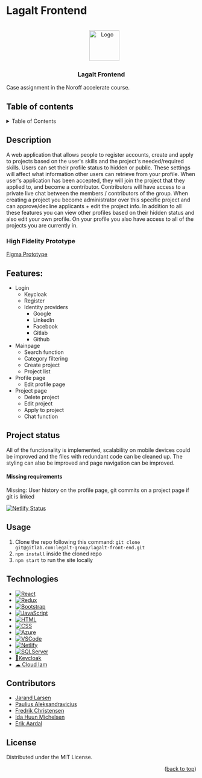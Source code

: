 <a name="readme-top"></a>

# Lagalt Frontend

<!-- PROJECT LOGO -->

<br />
<div align="center">
    <img src="https://gitlab.com/legalt-group/lagalt-front-end/uploads/81662aed7406d8bbdb88f1b6450d3ba5/lagalt-logo.png" alt="Logo" width="80" height="80">

<h3 align="center">Lagalt Frontend</h3>
</div>

Case assignment in the Noroff accelerate course.

<!-- TABLE OF CONTENTS -->
## Table of contents
<details>
  <summary>Table of Contents</summary>
  <ol>
    <li>Description</li>
    <li>Features</li>
    <li>
        Project status
          <ul> <li>Missing requirements </li> </ul>
    </li>
    <li>Usage</li>
    <li>Technologies</li>
    <li>Contributors</li>
    <li>License</li>
  </ol>
</details>

## Description
A web application that allows people to register accounts, create and apply to projects based on the user's skills and the project's needed/required skills. Users can set their profile status to hidden or public. These settings will affect what information other users can retrieve from your profile. When user's application has been accepted, they will join the project that they applied to, and become a contributor. Contributors will have access to a private live chat between the members / contributors of the group. When creating a project you become administrator over this specific project and can approve/decline applicants + edit the project info. In addition to all these features you can view other profiles based on their hidden status and also edit your own profile. On your profile you also have access to all of the projects you are currently in.

### High Fidelity Prototype
<a href="https://www.figma.com/file/iVq5ac7PciftmmKwUl8nF1/lagalt.no?node-id=0%3A1&t=xxAZpbAN8fbXaC22-1"> Figma Prototype</a>

## Features: 
* Login
  * Keycloak
  * Register
  * Identity providers
    * Google
    * LinkedIn
    * Facebook
    * Gitlab
    * Github
* Mainpage
  * Search function
  * Category filtering
  * Create project
  * Project list
* Profile page
  * Edit profile page
* Project page
  * Delete project
  * Edit project
  * Apply to project
  * Chat function

## Project status
All of the functionality is implemented, scalability on mobile devices could be improved and the files with redundant code can be cleaned up. The styling can also be improved and page navigation can be improved.

#### Missing requirements
Missing: User history on the profile page, git commits on a project page if git is linked

[![Netlify Status](https://api.netlify.com/api/v1/badges/a52c407d-565a-4b4e-bb9e-d268ee4b7063/deploy-status)](https://app.netlify.com/sites/lagalt/deploys)

## Usage
 
  1. Clone the repo following this command: ```git clone git@gitlab.com:legalt-group/lagalt-front-end.git```
  2. ``` npm install ``` inside the cloned repo
  3. ``` npm start ``` to run the site locally

## Technologies
* [![React][React.js]][React-url]
* [![Redux][Redux.com]][Redux-url]
* [![Bootstrap][Bootstrap.com]][Bootstrap-url]
* [![JavaScript][JavaScript.com]][JavaScript-url]
* [![HTML][HTML.com]][HTML-url]
* [![CSS][CSS.com]][CSS-url]
* [![Azure][Azure.com]][Azure-url]
* [![VSCode][VSCode.com]][VSCode-url]
* [![Netlify][Netlify.com]][Netlify-url]
* [![SQLServer][SQLServer.com]][SQLServer-url]
* <a href="https://www.keycloak.org/"> 🔑Keycloak </a>
* <a href="https://www.cloud-iam.com/"> ☁ Cloud Iam </a>

## Contributors
* <a href="https://www.linkedin.com/in/jarand-larsen-58852a257/">Jarand Larsen</a>
* <a href="https://www.linkedin.com/in/paulius-aleksandravicius-a12a01233/">Paulius Aleksandravicius</a>
* <a href="https://www.linkedin.com/in/fredrik-christensen-a33451159/">Fredrik Christensen</a>
* <a href="https://www.linkedin.com/in/ida-huun-michelsen/">Ida Huun Michelsen</a>
* <a href="https://www.linkedin.com/in/erik-aardal/">Erik Aardal</a>

<!-- LICENSE -->
## License

Distributed under the MIT License.

<!-- MARKDOWN LINKS & IMAGES -->
<!-- https://www.markdownguide.org/basic-syntax/#reference-style-links -->

[Next.js]: https://img.shields.io/badge/next.js-000000?style=for-the-badge&logo=nextdotjs&logoColor=white
[Next-url]: https://nextjs.org/

[React.js]: https://img.shields.io/badge/React-20232A?style=for-the-badge&logo=react&logoColor=61DAFB
[React-url]: https://reactjs.org/

[Bootstrap.com]: https://img.shields.io/badge/Bootstrap-563D7C?style=for-the-badge&logo=bootstrap&logoColor=white
[Bootstrap-url]: https://getbootstrap.com

[JQuery.com]: https://img.shields.io/badge/jQuery-0769AD?style=for-the-badge&logo=jquery&logoColor=white
[JQuery-url]: https://jquery.com

[Redux.com]: https://img.shields.io/badge/Redux-593D88?style=for-the-badge&logo=redux&logoColor=white
[Redux-url]: https://redux.js.org/

[Netlify.com]: https://img.shields.io/badge/Netlify-00C7B7?style=for-the-badge&logo=netlify&logoColor=white
[Netlify-url]: https://www.netlify.com/

[VSCode.com]: https://img.shields.io/badge/VSCode-0078D4?style=for-the-badge&logo=visual%20studio%20code&logoColor=white
[VSCode-url]: https://code.visualstudio.com/

[SQLServer.com]: https://img.shields.io/badge/Microsoft_SQL_Server-CC2927?style=for-the-badge&logo=microsoft-sql-server&logoColor=white
[SQLServer-url]: https://www.microsoft.com/en-us/sql-server/sql-server-downloads

[Azure.com]: https://img.shields.io/badge/microsoft%20azure-0089D6?style=for-the-badge&logo=microsoft-azure&logoColor=white
[Azure-url]: https://azure.microsoft.com/en-us

[JavaScript.com]: https://img.shields.io/badge/JavaScript-323330?style=for-the-badge&logo=javascript&logoColor=F7DF1E
[JavaScript-url]: https://www.javascript.com/

[HTML.com]: https://img.shields.io/badge/HTML5-E34F26?style=for-the-badge&logo=html5&logoColor=white
[HTML-url]: https://www.w3schools.com/html/

[CSS.com]: https://img.shields.io/badge/CSS3-1572B6?style=for-the-badge&logo=css3&logoColor=white
[CSS-url]: https://www.w3schools.com/css/

<p align="right">(<a href="#readme-top">back to top</a>)</p>